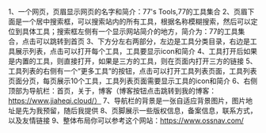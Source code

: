 1、一个网页，页眉显示网页的名字和简介：77's Tools,77的工具集合
2、页眉下面是一个居中搜索框，可以搜索站内的所有工具，根据名称模糊搜索，然后可以定位到具体工具；搜索框左侧有一个显示网站简介的地方，简介为：77的工具集合，点击可以跳转到首页
3、下方分左右两部分，左边是工具分类目录，右边是工具展示列表，点击可以打开每个工具，工具要显示icon和简介
4、工具打开后如果是内置的工具，则直接打开，如果是三方的工具，则在页面内打开三方的链接
5、工具列表的右侧有一个“更多工具”的按钮，点击可以打开工具列表页面，工具列表页面分页，每页展示10个工具，工具列表页面需要显示工具的icon和简介
6、右侧顶部为导航栏：首页，关于，博客（博客按钮点击跳转到我的博客：https://www.jiaheqi.cloud/）
7、导航栏的背景是一张自适应背景图片，图片地址是先为我预留，随后我提供
8、页脚展示一些版权信息，备案信息，联系方式，以及友情链接
9、整体布局你可以参考这个网站：https://www.ossnav.com/